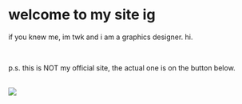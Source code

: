 <!DOCTYPE html>
<html>
  <h1>welcome to my site ig</h1>
  <p>if you knew me, im twk and i am a graphics designer. hi.</p>
  <br>
  <p> p.s. this is NOT my official site, the actual one is on the button below.</p>
  <br>
  <a href"https://twk-corporation.neocities.org/"><img src="https://twk-corporation.neocities.org/twk_button-1996.png"></a>
</html>
